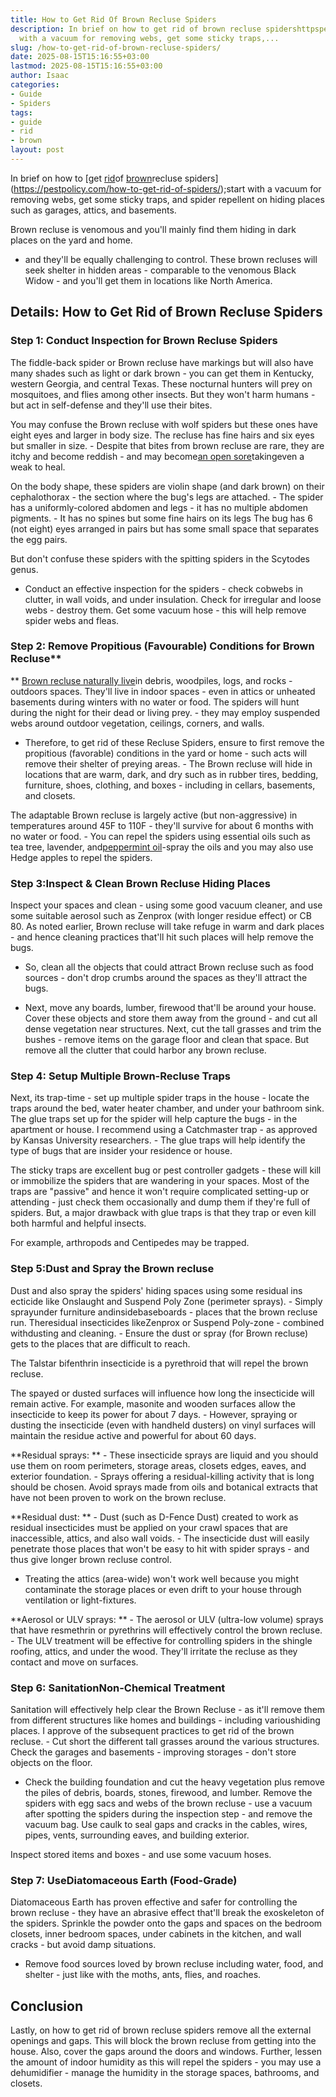 ```yaml
---
title: How to Get Rid Of Brown Recluse Spiders
description: In brief on how to get rid of brown recluse spidershttpspestpolicy.comhow-to-get-rid-of-spiders  start
  with a vacuum for removing webs, get some sticky traps,...
slug: /how-to-get-rid-of-brown-recluse-spiders/
date: 2025-08-15T15:16:55+03:00
lastmod: 2025-08-15T15:16:55+03:00
author: Isaac
categories:
- Guide
- Spiders
tags:
- guide
- rid
- brown
layout: post
---
```

In brief on how to [get [rid](https://pestpolicy.com/how-to-get-rid-of-cockroaches-in-apartments/)of [brown](https://pestpolicy.com/how-to-identify-the-cause-of-brown-spots-in-your-lawn/)recluse spiders](https://pestpolicy.com/how-to-get-rid-of-spiders/);start with a vacuum for removing webs, get some sticky traps, and spider repellent on hiding places such as garages, attics, and basements.

Brown recluse is venomous and you'll mainly find them hiding in dark places on the yard and home.

- and they'll be equally challenging to control. These brown recluses will seek shelter in hidden areas - comparable to the venomous Black Widow - and you'll get them in locations like North America.

##  Details: How to Get Rid of Brown Recluse Spiders

###  Step 1: Conduct Inspection for Brown Recluse Spiders

The fiddle-back spider or Brown recluse have markings but will also have many shades such as light or dark brown - you can get them in Kentucky, western Georgia, and central Texas. These nocturnal hunters will prey on mosquitoes, and flies among other insects. But they won't harm humans - but act in self-defense and they'll use their bites.

You may confuse the Brown recluse with wolf spiders but these ones have eight eyes and larger in body size. The recluse has fine hairs and six eyes but smaller in size. - Despite that bites from brown recluse are rare, they are itchy and become reddish - and may become[an open sore](https://www.mayoclinic.org/diseases-conditions/spider-bites/symptoms-causes/syc-20352371)takingeven a weak to heal.

On the body shape, these spiders are violin shape (and dark brown) on their cephalothorax - the section where the bug's legs are attached. - The spider has a uniformly-colored abdomen and legs - it has no multiple abdomen pigments. - It has no spines but some fine hairs on its legs The bug has 6 (not eight) eyes arranged in pairs but has some small space that separates the egg pairs.

But don't confuse these spiders with the spitting spiders in the Scytodes genus.

- Conduct an effective inspection for the spiders - check cobwebs in clutter, in wall voids, and under insulation. Check for irregular and loose webs - destroy them. Get some vacuum hose - this will help remove spider webs and fleas.

###  Step 2: Remove Propitious (Favourable) Conditions for Brown Recluse**

** [Brown recluse naturally live](https://entomology.ca.uky.edu/ef631)in debris, woodpiles, logs, and rocks - outdoors spaces. They'll live in indoor spaces - even in attics or unheated basements during winters with no water or food. The spiders will hunt during the night for their dead or living prey. - they may employ suspended webs around outdoor vegetation, ceilings, corners, and walls.

- Therefore, to get rid of these Recluse Spiders, ensure to first remove the propitious (favorable) conditions in the yard or home - such acts will remove their shelter of preying areas. - The Brown recluse will hide in locations that are warm, dark, and dry such as in rubber tires, bedding, furniture, shoes, clothing, and boxes - including in cellars, basements, and closets.

The adaptable Brown recluse is largely active (but non-aggressive) in temperatures around 45F to 110F - they'll survive for about 6 months with no water or food. - You can repel the spiders using essential oils such as tea tree, lavender, and[peppermint oil](https://pestpolicy.com/does-peppermint-oil-repel-spiders/)-spray the oils and you may also use Hedge apples to repel the spiders.

###  Step 3:**Inspect & Clean Brown Recluse Hiding Places**

Inspect your spaces and clean - using some good vacuum cleaner, and use some suitable aerosol such as Zenprox (with longer residue effect) or CB 80. As noted earlier, Brown recluse will take refuge in warm and dark places - and hence cleaning practices that'll hit such places will help remove the bugs.

- So, clean all the objects that could attract Brown recluse such as food sources - don't drop crumbs around the spaces as they'll attract the bugs.

- Next, move any boards, lumber, firewood that'll be around your house. Cover these objects and store them away from the ground - and cut all dense vegetation near structures. Next, cut the tall grasses and trim the bushes - remove items on the garage floor and clean that space. But remove all the clutter that could harbor any brown recluse.

###  Step 4: Setup Multiple Brown-Recluse Traps

Next, its trap-time - set up multiple spider traps in the house - locate the traps around the bed, water heater chamber, and under your bathroom sink. The glue traps set up for the spider will help capture the bugs - in the apartment or house. I recommend using a Catchmaster trap - as approved by Kansas University researchers. - The glue traps will help identify the type of bugs that are insider your residence or house.

The sticky traps are excellent bug or pest controller gadgets - these will kill or immobilize the spiders that are wandering in your spaces. Most of the traps are "passive" and hence it won't require complicated setting-up or attending - just check them occasionally and dump them if they're full of spiders. But, a major drawback with glue traps is that they trap or even kill both harmful and helpful insects.

For example, arthropods and Centipedes may be trapped.

###  Step 5:**Dust and Spray the Brown recluse**

Dust and also spray the spiders' hiding spaces using some residual ins ecticide like Onslaught and Suspend Poly Zone (perimeter sprays). - Simply sprayunder furniture andinsidebaseboards - places that the brown recluse run. Theresidual insecticides likeZenprox or Suspend Poly-zone - combined withdusting and cleaning. - Ensure the dust or spray (for Brown recluse) gets to the places that are difficult to reach.

The Talstar bifenthrin insecticide is a pyrethroid that will repel the brown recluse.

The spayed or dusted surfaces will influence how long the insecticide will remain active. For example, masonite and wooden surfaces allow the insecticide to keep its power for about 7 days. - However, spraying or dusting the insecticide (even with handheld dusters) on vinyl surfaces will maintain the residue active and powerful for about 60 days.

**Residual sprays: ** - These insecticide sprays are liquid and you should use them on room perimeters, storage areas, closets edges, eaves, and exterior foundation. - Sprays offering a residual-killing activity that is long should be chosen. Avoid sprays made from oils and botanical extracts that have not been proven to work on the brown recluse.

**Residual dust: ** - Dust (such as D-Fence Dust) created to work as residual insecticides must be applied on your crawl spaces that are inaccessible, attics, and also wall voids. - The insecticide dust will easily penetrate those places that won't be easy to hit with spider sprays - and thus give longer brown recluse control.

- Treating the attics (area-wide) won't work well because you might contaminate the storage places or even drift to your house through ventilation or light-fixtures.

**Aerosol or ULV sprays: ** - The aerosol or ULV (ultra-low volume) sprays that have resmethrin or pyrethrins will effectively control the brown recluse. - The ULV treatment will be effective for controlling spiders in the shingle roofing, attics, and under the wood. They'll irritate the recluse as they contact and move on surfaces.

###  Step 6: Sanitation**Non-Chemical Treatment**

Sanitation will effectively help clear the Brown Recluse - as it'll remove them from different structures like homes and buildings - including varioushiding places. I approve of the subsequent practices to get rid of the brown recluse. - Cut short the different tall grasses around the various structures. Check the garages and basements - improving storages - don't store objects on the floor.

- Check the building foundation and cut the heavy vegetation plus remove the piles of debris, boards, stones, firewood, and lumber. Remove the spiders with egg sacs and webs of the brown recluse - use a vacuum after spotting the spiders during the inspection step - and remove the vacuum bag. Use caulk to seal gaps and cracks in the cables, wires, pipes, vents, surrounding eaves, and building exterior.

Inspect stored items and boxes - and use some vacuum hoses.

###  Step 7: UseDiatomaceous Earth (Food-Grade)

Diatomaceous Earth has proven effective and safer for controlling the brown recluse - they have an abrasive effect that'll break the exoskeleton of the spiders. Sprinkle the powder onto the gaps and spaces on the bedroom closets, inner bedroom spaces, under cabinets in the kitchen, and wall cracks - but avoid damp situations.

- Remove food sources loved by brown recluse including water, food, and shelter - just like with the moths, ants, flies, and roaches.

##  Conclusion

Lastly, on how to get rid of brown recluse spiders remove all the external openings and gaps. This will block the brown recluse from getting into the house. Also, cover the gaps around the doors and windows. Further, lessen the amount of indoor humidity as this will repel the spiders - you may use a dehumidifier - manage the humidity in the storage spaces, bathrooms, and closets.
